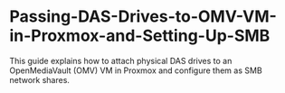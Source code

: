 # Passing-DAS-Drives-to-OMV-VM-in-Proxmox-and-Setting-Up-SMB
This guide explains how to attach physical DAS drives to an OpenMediaVault (OMV) VM in Proxmox and configure them as SMB network shares.
